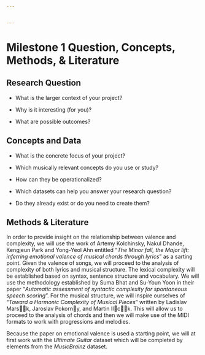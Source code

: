 ```yaml
---


---
```


<h1 id="milestone-1-question-concepts-methods--literature">Milestone 1 Question, Concepts, Methods, &amp; Literature</h1>
<h2 id="research-question">Research Question</h2>
<ul>
<li>
<p>What is the larger context of your project?</p>
</li>
<li>
<p>Why is it interesting (for you)?</p>
</li>
<li>
<p>What are possible outcomes?</p>
</li>
</ul>
<h2 id="concepts-and-data">Concepts and Data</h2>
<ul>
<li>
<p>What is the concrete focus of your project?</p>
</li>
<li>
<p>Which musically relevant concepts do you use or study?</p>
</li>
<li>
<p>How can they be operationalized?</p>
</li>
<li>
<p>Which datasets can help you answer your research question?</p>
</li>
<li>
<p>Do they already exist or do you need to create them?</p>
</li>
</ul>
<h2 id="methods--literature">Methods &amp; Literature</h2>
<p>In order to provide insight on the relationship between valence and complexity, we will use the work of Artemy Kolchinsky, Nakul Dhande,<br>
Kengjeun Park and Yong-Yeol Ahn entitled “<em>The Minor fall, the Major lift: inferring emotional valence of musical chords through lyrics</em>” as a sarting point. Given the valence of songs, we will proceed to the analysis of complexity of both lyrics and musical structure. The lexical complexity will be established based on syntax, sentence structure and vocabulary. We will use the methodology established  by Suma Bhat and Su-Youn Yoon  in their paper “<em>Automatic assessment of syntactic complexity for spontaneous speech scoring</em>”. For the musical structure, we will inspire ourselves of “<em>Toward a Harmonic Complexity of Musical Pieces</em>” written by Ladislav Marsk, Jaroslav Pokorny, and Martin Ilck. This will allow us to proceed to the analysis of chords and then we will make use of the MIDI formats to work with progressions and melodies.</p>
<p>Because the paper on emotional valence is used a starting point, we will at first work with the <em>Ultimate Guitar</em> dataset which will be completed by elements from the <em>MusicBrainz</em> dataset.</p>

